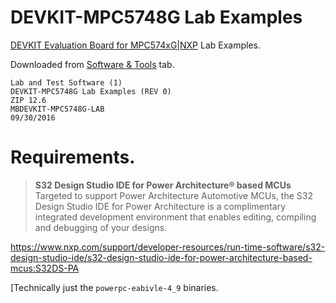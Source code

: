 # DEVKIT-MPC5748G Lab Examples

[DEVKIT Evaluation Board for MPC574xG|NXP](
https://www.nxp.com/products/processors-and-microcontrollers/power-architecture-processors/mpc5xxx-55xx-32-bit-mcus/ultra-reliable-mpc57xx-32-bit-automotive-and-industrial-microcontrollers-mcus/development-board-for-mpc5748g:DEVKIT-MPC5748G) Lab Examples.

Downloaded from [Software & Tools](https://www.nxp.com/products/processors-and-microcontrollers/power-architecture-processors/mpc5xxx-55xx-32-bit-mcus/ultra-reliable-mpc57xx-32-bit-automotive-and-industrial-microcontrollers-mcus/development-board-for-mpc5748g:DEVKIT-MPC5748G?tab=Design_Tools_Tab) tab.

```
Lab and Test Software (1)
DEVKIT-MPC5748G Lab Examples (REV 0)
ZIP 12.6
MBDEVKIT-MPC5748G-LAB
09/30/2016
````

# Requirements.

> **S32 Design Studio IDE for Power Architecture® based MCUs**
> Targeted to support Power Architecture Automotive MCUs, the S32 Design Studio IDE for Power Architecture is a complimentary integrated development environment that enables editing, compiling and debugging of your designs.

https://www.nxp.com/support/developer-resources/run-time-software/s32-design-studio-ide/s32-design-studio-ide-for-power-architecture-based-mcus:S32DS-PA

[Technically just the ```powerpc-eabivle-4_9``` binaries.